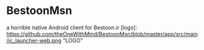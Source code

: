 # BestoonMsn
a horrible native Android client for Bestoon.ir
[logo]:  https://github.com/theOneWithMind/BestoonMsn/blob/master/app/src/main/ic_launcher-web.png "LOGO"
